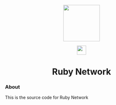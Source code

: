 <p align="center">
<img width="120px" src="https://user-images.githubusercontent.com/73721704/210157935-6aa8ec46-6fa4-4dd5-956f-6bfe351de42c.png">
</p>
<p align="center">
<a href="https://reddit.com/r/rubynetwork"><img height="30px" src="https://img.shields.io/badge/Reddit-FF4500?style=for-the-badge&logo=reddit&logoColor=white"><img></a>
</p>

<h1 align="center">Ruby Network</h1>

### About

This is the source code for Ruby Network
